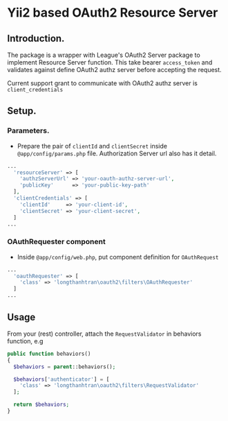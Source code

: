 # Yii2 based OAuth2 Resource Server

## Introduction.

The package is a wrapper with League's OAuth2 Server package to implement
Resource Server function. This take bearer `access_token` and validates against
define OAuth2 authz server before accepting the request.

Current support grant to communicate with OAuth2 authz server is
`client_credentials`

## Setup.

### Parameters.

* Prepare the pair of `clientId` and `clientSecret` inside
  `@app/config/params.php` file. Authorization Server url also has it detail.

```php
...
  'resourceServer' => [
    'authzServerUrl' => 'your-oauth-authz-server-url',
    'publicKey'      => 'your-public-key-path'
  ],
  'clientCredentials' => [
    'clientId'     => 'your-client-id',
    'clientSecret' => 'your-client-secret',
  ]
...
```

### OAuthRequester component

* Inside `@app/config/web.php`, put component definition for `OAuthRequest`

```php
...
  'oauthRequester' => [
    'class' => 'longthanhtran\oauth2\filters\OAuthRequester'
  ]
...
```

## Usage

From your (rest) controller, attach the `RequestValidator` in behaviors
function, e.g

```php
public function behaviors()
{
  $behaviors = parent::behaviors();

  $behaviors['authenticator'] = [
    'class' => 'longthanhtran\oauth2\filters\RequestValidator'
  ];

  return $behaviors;
}
```

